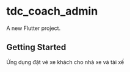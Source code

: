 # tdc_coach_admin

A new Flutter project.

## Getting Started

Ứng dụng đặt vé xe khách cho nhà xe và tài xế